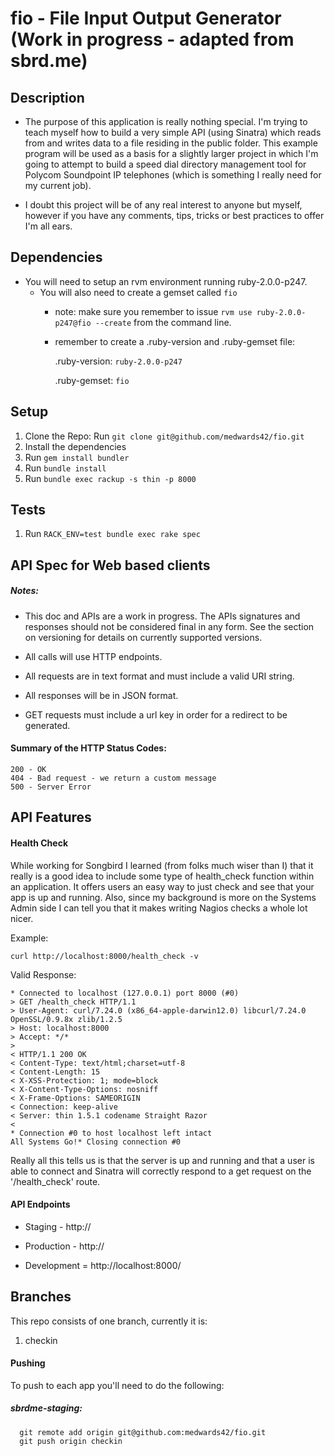 # fio - File Input Output Generator (Work in progress - adapted from sbrd.me)

## Description

- The purpose of this application is really nothing special.  I'm trying to teach myself how to build
a very simple API (using Sinatra) which reads from and writes data to a file residing in the public folder.
This example program will be used as a basis for a slightly larger project in which I'm going to attempt
to build a speed dial directory management tool for Polycom Soundpoint IP telephones (which is something I 
really need for my current job).

- I doubt this project will be of any real interest to anyone but myself, however if you have any comments, 
tips, tricks or best practices to offer I'm all ears.

## Dependencies
* You will need to setup an rvm environment running ruby-2.0.0-p247.
  * You will also need to create a gemset called `fio`
    * note: make sure you remember to issue `rvm use ruby-2.0.0-p247@fio --create` from the command line.
    * remember to create a .ruby-version and .ruby-gemset file:
      
      .ruby-version:
        `ruby-2.0.0-p247`
      
      .ruby-gemset:
        `fio`
    
  
## Setup 
1. Clone the Repo: Run `git clone git@github.com/medwards42/fio.git`
2. Install the dependencies
3. Run `gem install bundler`
4. Run `bundle install`
5. Run `bundle exec rackup -s thin -p 8000`

## Tests
1. Run `RACK_ENV=test bundle exec rake spec`

## API Spec for Web based clients

##### Notes:

- This doc and APIs are a work in progress.  The APIs signatures and responses should not be considered final in any form.
See the section on versioning for details on currently supported versions.

- All calls will use HTTP endpoints.
- All requests are in text format and must include a valid URI string.
- All responses will be in JSON format.
- GET requests must include a url key in order for a redirect to be generated. 

#### Summary of the HTTP Status Codes:
  
    200 - OK
    404 - Bad request - we return a custom message
    500 - Server Error
  
## API Features

#### Health Check

While working for Songbird I learned (from folks much wiser than I) that it really is a good idea
to include some type of health_check function within an application.  It offers users an easy way to
just check and see that your app is up and running.  Also, since my background is more on the Systems 
Admin side I can tell you that it makes writing Nagios checks a whole lot nicer.

  Example: 

    curl http://localhost:8000/health_check -v
    
  Valid Response:
  
    * Connected to localhost (127.0.0.1) port 8000 (#0)
    > GET /health_check HTTP/1.1
    > User-Agent: curl/7.24.0 (x86_64-apple-darwin12.0) libcurl/7.24.0 OpenSSL/0.9.8x zlib/1.2.5
    > Host: localhost:8000
    > Accept: */*
    > 
    < HTTP/1.1 200 OK
    < Content-Type: text/html;charset=utf-8
    < Content-Length: 15
    < X-XSS-Protection: 1; mode=block
    < X-Content-Type-Options: nosniff
    < X-Frame-Options: SAMEORIGIN
    < Connection: keep-alive
    < Server: thin 1.5.1 codename Straight Razor
    < 
    * Connection #0 to host localhost left intact
    All Systems Go!* Closing connection #0
    
Really all this tells us is that the server is up and running and that a user is able to connect
and Sinatra will correctly respond to a get request on the '/health_check' route. 

#### API Endpoints

  * Staging - http://
  
  * Production - http://
  
  * Development = http://localhost:8000/


## Branches

This repo consists of one branch, currently it is:
  1. checkin

#### Pushing
To push to each app you'll need to do the following:

##### sbrdme-staging:
      git remote add origin git@github.com:medwards42/fio.git
      git push origin checkin
    
